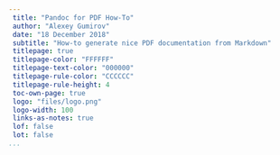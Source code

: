 ```yaml
---
 title: "Pandoc for PDF How-To"
 author: "Alexey Gumirov"
 date: "18 December 2018"
 subtitle: "How-to generate nice PDF documentation from Markdown"
 titlepage: true
 titlepage-color: "FFFFFF"
 titlepage-text-color: "000000"
 titlepage-rule-color: "CCCCCC"
 titlepage-rule-height: 4
 toc-own-page: true
 logo: "files/logo.png"
 logo-width: 100 
 links-as-notes: true
 lof: false
 lot: false
...
```

